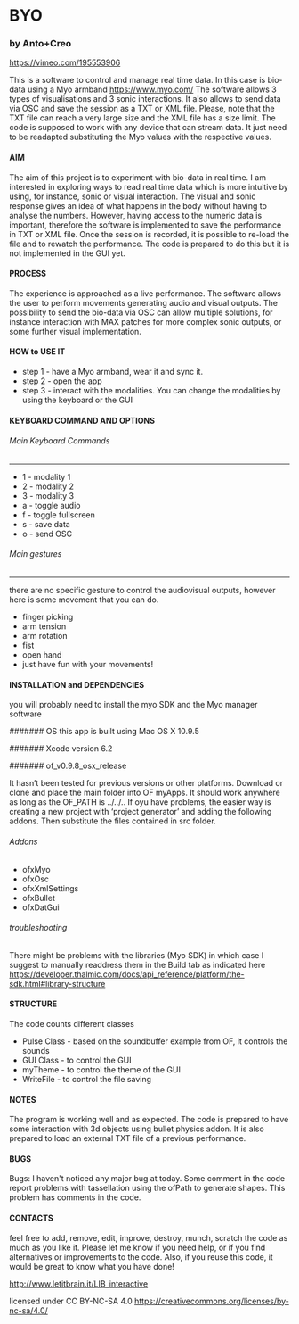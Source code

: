 
# BYO
### by Anto+Creo

https://vimeo.com/195553906

This is a software to control and manage real time data. In this case is bio-data using a Myo armband https://www.myo.com/
The software allows 3 types of visualisations and 3 sonic interactions.
It also allows to send data via OSC and save the session as a TXT or XML file.
Please, note that the TXT file can reach a very large size and the XML file has a size limit.
The code is supposed to work with any device that can stream data. It just need to be readapted substituting the Myo values with the respective values.

#### AIM

 The aim of this project is to experiment with bio-data in real time. I am interested in exploring ways to read real time data which is more intuitive by using, for instance, sonic or visual interaction. The visual and sonic response gives an idea of what happens in the body without having to analyse the numbers. However, having access to the numeric data is important, therefore the software is implemented to save the performance in TXT or XML file.
Once the session is recorded, it is possible to re-load the file and to rewatch the performance.
The code is prepared to do this but it is not implemented in the GUI yet.
 
 
#### PROCESS

The experience is approached as a live performance. The software allows the user to perform movements generating audio and visual outputs.
The possibility to send the bio-data via OSC can allow multiple solutions, for instance interaction with MAX patches for more complex sonic outputs, or some further visual implementation. 


#### HOW to USE IT
* step 1 - have a Myo armband, wear it and sync it.
* step 2 - open the app
* step 3 - interact with the modalities. You can change the modalities by using the keyboard or the GUI 

#### KEYBOARD COMMAND AND OPTIONS

######  Main Keyboard Commands
 ----------
 * 1              - modality 1
 * 2              - modality 2
 * 3              - modality 3
 * a              - toggle audio
 * f		      - toggle fullscreen
 * s              - save data
 * o              - send OSC

 
###### Main gestures 
 ----------
there are no specific gesture to control the audiovisual outputs, however here is some movement that you can do.
 * finger picking
 * arm tension
 * arm rotation
 * fist
 * open hand
 * just have fun with your movements!
 
#### INSTALLATION and DEPENDENCIES
you will probably need to install the myo SDK and the Myo manager software

####### OS this app is built using Mac OS X 10.9.5

####### Xcode version 6.2

####### of_v0.9.8_osx_release

It hasn’t been tested for previous versions or other platforms.
Download or clone and place the main folder into OF myApps. It should work anywhere as long as the OF_PATH is ../../.. 
If oyu have problems, the easier way is creating a new project with ‘project generator’ and adding the following addons.
Then substitute the files contained in src folder.

###### Addons
 * ofxMyo
 * ofxOsc
 * ofxXmlSettings
 * ofxBullet
 * ofxDatGui

###### troubleshooting
There might be problems with the libraries (Myo SDK) in which case I suggest to manually readdress them in the Build tab as indicated here
https://developer.thalmic.com/docs/api_reference/platform/the-sdk.html#library-structure


#### STRUCTURE

 The code counts different classes
 * Pulse Class - based on the soundbuffer example from OF, it controls the sounds
 * GUI Class - to control the GUI
 * myTheme - to control the theme of the GUI
 * WriteFile - to control the file saving


#### NOTES
 The program is working well and as expected. The code is prepared to have some interaction with 3d objects using bullet physics addon.
It is also prepared to load an external TXT file of a previous performance.

#### BUGS
Bugs: I haven't noticed any major bug at today.
 Some comment in the code report problems with tassellation using the ofPath to generate shapes. This problem has comments in the code.


#### CONTACTS
feel free to add, remove, edit, improve, destroy, munch, scratch the code as much as you like it.
Please let me know if you need help, or if you find alternatives or improvements to the code.
Also, if you reuse this code, it would be great to know what you have done!

http://www.letitbrain.it/LIB_interactive


licensed under CC BY-NC-SA 4.0
https://creativecommons.org/licenses/by-nc-sa/4.0/
